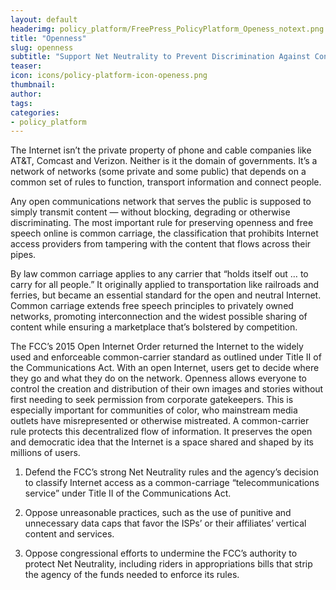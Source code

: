 ```yaml
---
layout: default
headerimg: policy_platform/FreePress_PolicyPlatform_Openess_notext.png
title: "Openness"
slug: openness
subtitle: "Support Net Neutrality to Prevent Discrimination Against Content or Users"
teaser:
icon: icons/policy-platform-icon-openess.png
thumbnail:
author:
tags:
categories:
- policy_platform
---
```


The Internet isn’t the private property of phone and cable companies like AT&T, Comcast and Verizon. Neither is it the domain of governments. It’s a network of networks (some private and some public) that depends on a common set of rules to function, transport information and connect people.

Any open communications network that serves the public is supposed to simply transmit content — without blocking, degrading or otherwise discriminating. The most important rule for preserving openness and free speech online is common carriage, the classification that prohibits Internet access providers from tampering with the content that flows across their pipes.

By law common carriage applies to any carrier that “holds itself out … to carry for all people.” It originally applied to transportation like railroads and ferries, but became an essential standard for the open and neutral Internet. Common carriage extends free speech principles to privately owned networks, promoting interconnection and the widest possible sharing of content while ensuring a marketplace that’s bolstered by competition.

The FCC’s 2015 Open Internet Order returned the Internet to the widely used and enforceable common-carrier standard as outlined under Title II of the Communications Act. With an open Internet, users get to decide where they go and what they do on the network. Openness allows everyone to control the creation and distribution of their own images and stories without first needing to seek permission from corporate gatekeepers. This is especially important for communities of color, who mainstream media outlets have misrepresented or otherwise mistreated. A common-carrier rule protects this decentralized flow of information. It preserves the open and democratic idea that the Internet is a space shared and shaped by its millions of users.

 1. Defend the FCC’s strong Net Neutrality rules and the agency’s decision to classify Internet access as a common-carriage “telecommunications service” under Title II of the Communications Act.

 1. Oppose unreasonable practices, such as the use of punitive and unnecessary data caps that favor the ISPs’ or their affiliates’ vertical content and services.

 1. Oppose congressional efforts to undermine the FCC’s authority to protect Net Neutrality, including riders in appropriations bills that strip the agency of the funds needed to enforce its rules.
